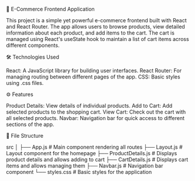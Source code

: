 🛒 E-Commerce Frontend Application

This project is a simple yet powerful e-commerce frontend built with React and React Router. The app allows users to browse products, view detailed information about each product, and add items to the cart. The cart is managed using React's useState hook to maintain a list of cart items across different components.

🛠️ Technologies Used

React: A JavaScript library for building user interfaces.
React Router: For managing routing between different pages of the app.
CSS: Basic styles using .css files.

⚙️ Features

Product Details: View details of individual products.
Add to Cart: Add selected products to the shopping cart.
View Cart: Check out the cart with all selected products.
Navbar: Navigation bar for quick access to different sections of the app.

📂 File Structure

src
│
├── App.js            # Main component rendering all routes
├── Layout.js         # Layout component for the homepage
├── ProductDetails.js # Displays product details and allows adding to cart
├── CartDetails.js    # Displays cart items and allows managing them
├── Navbar.js         # Navigation bar component
└── styles.css        # Basic styles for the application
